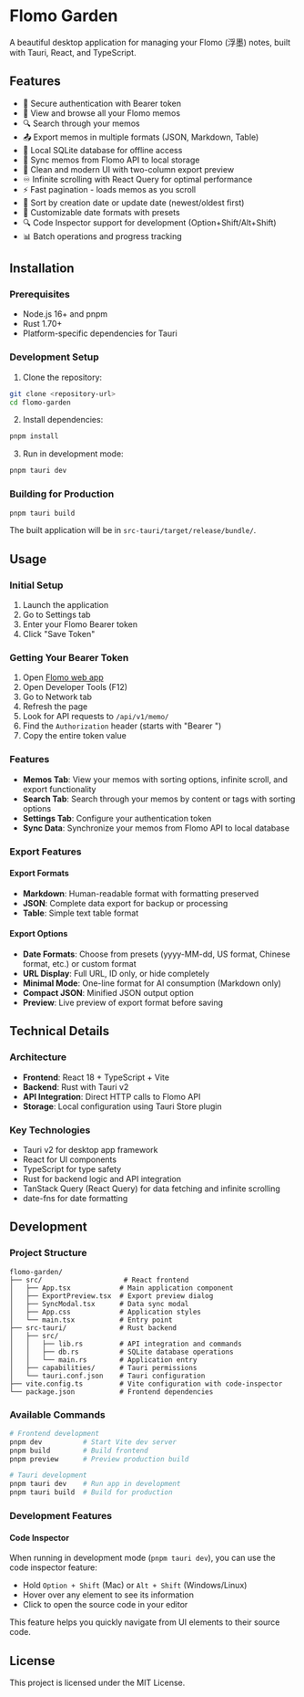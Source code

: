 # Flomo Garden

A beautiful desktop application for managing your Flomo (浮墨) notes, built with Tauri, React, and TypeScript.

## Features

- 🔐 Secure authentication with Bearer token
- 📝 View and browse all your Flomo memos
- 🔍 Search through your memos
- 📤 Export memos in multiple formats (JSON, Markdown, Table)
- 💾 Local SQLite database for offline access
- 🔄 Sync memos from Flomo API to local storage
- 🎨 Clean and modern UI with two-column export preview
- ♾️ Infinite scrolling with React Query for optimal performance
- ⚡ Fast pagination - loads memos as you scroll
- 🔄 Sort by creation date or update date (newest/oldest first)
- 📅 Customizable date formats with presets
- 🔍 Code Inspector support for development (Option+Shift/Alt+Shift)
- 📊 Batch operations and progress tracking

## Installation

### Prerequisites

- Node.js 16+ and pnpm
- Rust 1.70+
- Platform-specific dependencies for Tauri

### Development Setup

1. Clone the repository:
```bash
git clone <repository-url>
cd flomo-garden
```

2. Install dependencies:
```bash
pnpm install
```

3. Run in development mode:
```bash
pnpm tauri dev
```

### Building for Production

```bash
pnpm tauri build
```

The built application will be in `src-tauri/target/release/bundle/`.

## Usage

### Initial Setup

1. Launch the application
2. Go to Settings tab
3. Enter your Flomo Bearer token
4. Click "Save Token"

### Getting Your Bearer Token

1. Open [Flomo web app](https://flomoapp.com)
2. Open Developer Tools (F12)
3. Go to Network tab
4. Refresh the page
5. Look for API requests to `/api/v1/memo/`
6. Find the `Authorization` header (starts with "Bearer ")
7. Copy the entire token value

### Features

- **Memos Tab**: View your memos with sorting options, infinite scroll, and export functionality
- **Search Tab**: Search through your memos by content or tags with sorting options
- **Settings Tab**: Configure your authentication token
- **Sync Data**: Synchronize your memos from Flomo API to local database

### Export Features

#### Export Formats
- **Markdown**: Human-readable format with formatting preserved
- **JSON**: Complete data export for backup or processing
- **Table**: Simple text table format

#### Export Options
- **Date Formats**: Choose from presets (yyyy-MM-dd, US format, Chinese format, etc.) or custom format
- **URL Display**: Full URL, ID only, or hide completely
- **Minimal Mode**: One-line format for AI consumption (Markdown only)
- **Compact JSON**: Minified JSON output option
- **Preview**: Live preview of export format before saving

## Technical Details

### Architecture

- **Frontend**: React 18 + TypeScript + Vite
- **Backend**: Rust with Tauri v2
- **API Integration**: Direct HTTP calls to Flomo API
- **Storage**: Local configuration using Tauri Store plugin

### Key Technologies

- Tauri v2 for desktop app framework
- React for UI components
- TypeScript for type safety
- Rust for backend logic and API integration
- TanStack Query (React Query) for data fetching and infinite scrolling
- date-fns for date formatting

## Development

### Project Structure

```
flomo-garden/
├── src/                    # React frontend
│   ├── App.tsx            # Main application component
│   ├── ExportPreview.tsx  # Export preview dialog
│   ├── SyncModal.tsx      # Data sync modal
│   ├── App.css            # Application styles
│   └── main.tsx           # Entry point
├── src-tauri/             # Rust backend
│   ├── src/
│   │   ├── lib.rs         # API integration and commands
│   │   ├── db.rs          # SQLite database operations
│   │   └── main.rs        # Application entry
│   ├── capabilities/      # Tauri permissions
│   └── tauri.conf.json    # Tauri configuration
├── vite.config.ts         # Vite configuration with code-inspector
└── package.json           # Frontend dependencies
```

### Available Commands

```bash
# Frontend development
pnpm dev          # Start Vite dev server
pnpm build        # Build frontend
pnpm preview      # Preview production build

# Tauri development
pnpm tauri dev    # Run app in development
pnpm tauri build  # Build for production
```

### Development Features

#### Code Inspector
When running in development mode (`pnpm tauri dev`), you can use the code inspector feature:
- Hold `Option + Shift` (Mac) or `Alt + Shift` (Windows/Linux)
- Hover over any element to see its information
- Click to open the source code in your editor

This feature helps you quickly navigate from UI elements to their source code.

## License

This project is licensed under the MIT License.